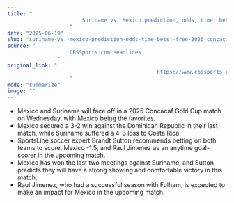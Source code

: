```yaml
---
title: "
                        Suriname vs. Mexico prediction, odds, time, bets: Free 2025 Concacaf Gold Cup picks for Wednesday, June 18
                    "
date: "2025-06-19"
slug: "suriname-vs.-mexico-prediction-odds-time-bets:-free-2025-concacaf-gold-cup-picks-for-wednesday-june-18"
source: "
                    CBSSports.com Headlines
                "
original_link: "
                                                https://www.cbssports.com/betting/news/suriname-vs-mexico-prediction-odds-time-bets-free-2025-concacaf-gold-cup-picks-for-wednesday-june-18/
                    "
mode: "summarize"
image: ""
---
```


- Mexico and Suriname will face off in a 2025 Concacaf Gold Cup match on Wednesday, with Mexico being the favorites.
- Mexico secured a 3-2 win against the Dominican Republic in their last match, while Suriname suffered a 4-3 loss to Costa Rica.
- SportsLine soccer expert Brandt Sutton recommends betting on both teams to score, Mexico -1.5, and Raul Jimenez as an anytime goal-scorer in the upcoming match.
- Mexico has won the last two meetings against Suriname, and Sutton predicts they will have a strong showing and comfortable victory in this match.
- Raul Jimenez, who had a successful season with Fulham, is expected to make an impact for Mexico in the upcoming match.